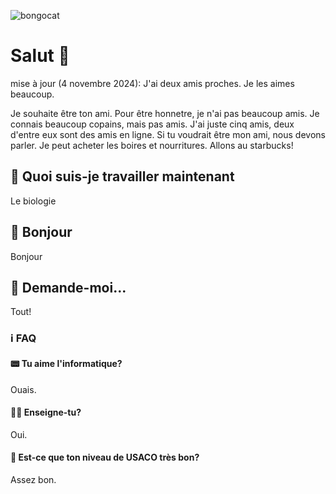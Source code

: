 ![bongocat](https://github.com/Confucius52/Confucius52/blob/main/bongocat.gif)
# Salut 👋

mise à jour (4 novembre 2024): J'ai deux amis proches. Je les aimes beaucoup.

Je souhaite être ton ami. Pour être honnetre, je n'ai pas beaucoup amis. Je connais beaucoup copains, mais pas amis. J'ai juste cinq amis, deux d'entre eux sont des amis en ligne. Si tu voudrait être mon ami, nous devons parler. Je peut acheter les boires et nourritures. Allons au starbucks!

## 🔭 Quoi suis-je travailler maintenant 

Le biologie

## 📢 Bonjour

Bonjour

## 💬 Demande-moi...

Tout!

### ℹ FAQ

#### 📟 Tu aime l'informatique?

Ouais.

#### 👨‍🏫 Enseigne-tu?

Oui.

#### 🎥 Est-ce que ton niveau de USACO très bon?

Assez bon.


